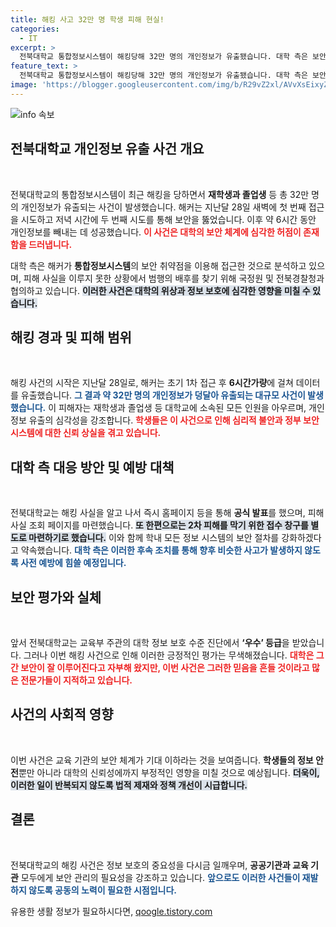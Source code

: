 ```yaml
---
title: 해킹 사고 32만 명 학생 피해 현실!
categories:
  - IT
excerpt: >
  전북대학교 통합정보시스템이 해킹당해 32만 명의 개인정보가 유출됐습니다. 대학 측은 보안 강화 및 2차 피해 예방에 나섰으며, 첫 해킹 시점도 밝혀졌습니다. 피해 학생들은 심각성을 느끼고 있습니다.
feature_text: >
  전북대학교 통합정보시스템이 해킹당해 32만 명의 개인정보가 유출됐습니다. 대학 측은 보안 강화 및 2차 피해 예방에 나섰으며, 첫 해킹 시점도 밝혀졌습니다. 피해 학생들은 심각성을 느끼고 있습니다.
image: 'https://blogger.googleusercontent.com/img/b/R29vZ2xl/AVvXsEixyZcFfHzMRdzZMjFBmAUKJYCLCGyLL1o632UiGVXcaFdKo_bkvkuCioo0uUKlGfBVcT3P84aROyZIXSBEx3Aw5nCQ3pTgDom1WDC4m8eifvWiAmWEEVb4x6G_l8C0QH225ldMjyaFvpxGEBGNO37VmDTDMHGhJPq73UglMfDca1-0aw/s1600/blogspot.png'
---
```


<p><img src="https://blogger.googleusercontent.com/img/b/R29vZ2xl/AVvXsEixyZcFfHzMRdzZMjFBmAUKJYCLCGyLL1o632UiGVXcaFdKo_bkvkuCioo0uUKlGfBVcT3P84aROyZIXSBEx3Aw5nCQ3pTgDom1WDC4m8eifvWiAmWEEVb4x6G_l8C0QH225ldMjyaFvpxGEBGNO37VmDTDMHGhJPq73UglMfDca1-0aw/s1600/blogspot.png" alt="info 속보" /></p>

<h2 data-ke-size="size26">전북대학교 개인정보 유출 사건 개요</h2>

<p data-ke-size="size16">&nbsp;</p>

<p data-ke-size="size16">전북대학교의 통합정보시스템이 최근 해킹을 당하면서 <b>재학생과 졸업생</b> 등 총 32만 명의 개인정보가 유출되는 사건이 발생했습니다. 해커는 지난달 28일 새벽에 첫 번째 접근을 시도하고 저녁 시간에 두 번째 시도를 통해 보안을 뚫었습니다. 이후 약 6시간 동안 개인정보를 빼내는 데 성공했습니다. <b><span style="color: #ee2323;">이 사건은 대학의 보안 체계에 심각한 허점이 존재함을 드러냅니다.</span></b> </p>

<p data-ke-size="size16">대학 측은 해커가 <b>통합정보시스템</b>의 보안 취약점을 이용해 접근한 것으로 분석하고 있으며, 피해 사실을 이루지 못한 상황에서 범행의 배후를 찾기 위해 국정원 및 전북경찰청과 협의하고 있습니다. <b><span style="background-color: #21538527;">이러한 사건은 대학의 위상과 정보 보호에 심각한 영향을 미칠 수 있습니다.</span></b></p>

<h2 data-ke-size="size26">해킹 경과 및 피해 범위</h2>

<p data-ke-size="size16">&nbsp;</p>

<p data-ke-size="size16">해킹 사건의 시작은 지난달 28일로, 해커는 초기 1차 접근 후 <b>6시간가량</b>에 걸쳐 데이터를 유출했습니다. <b><span style="color: #1a5490;">그 결과 약 32만 명의 개인정보가 덩달아 유출되는 대규모 사건이 발생했습니다.</span></b> 이 피해자는 재학생과 졸업생 등 대학교에 소속된 모든 인원을 아우르며, 개인정보 유출의 심각성을 강조합니다. <b><span style="color: #ee2323;">학생들은 이 사건으로 인해 심리적 불안과 정부 보안 시스템에 대한 신뢰 상실을 겪고 있습니다.</span></b></p>

<h2 data-ke-size="size26">대학 측 대응 방안 및 예방 대책</h2>

<p data-ke-size="size16">&nbsp;</p>

<p data-ke-size="size16">전북대학교는 해킹 사실을 알고 나서 즉시 홈페이지 등을 통해 <b>공식 발표</b>를 했으며, 피해 사실 조회 페이지를 마련했습니다. <b><span style="background-color: #21538527;">또 한편으로는 2차 피해를 막기 위한 접수 창구를 별도로 마련하기로 했습니다.</span></b> 이와 함께 학내 모든 정보 시스템의 보안 절차를 강화하겠다고 약속했습니다. <b><span style="color: #1a5490;">대학 측은 이러한 후속 조치를 통해 향후 비슷한 사고가 발생하지 않도록 사전 예방에 힘쓸 예정입니다.</span></b></p>

<h2 data-ke-size="size26">보안 평가와 실체</h2>

<p data-ke-size="size16">&nbsp;</p>

<p data-ke-size="size16">앞서 전북대학교는 교육부 주관의 대학 정보 보호 수준 진단에서 <b>‘우수’ 등급</b>을 받았습니다. 그러나 이번 해킹 사건으로 인해 이러한 긍정적인 평가는 무색해졌습니다. <b><span style="color: #ee2323;">대학은 그간 보안이 잘 이루어진다고 자부해 왔지만, 이번 사건은 그러한 믿음을 흔들 것이라고 많은 전문가들이 지적하고 있습니다.</span></b></p>

<h2 data-ke-size="size26">사건의 사회적 영향</h2>

<p data-ke-size="size16">&nbsp;</p>

<p data-ke-size="size16">이번 사건은 교육 기관의 보안 체계가 기대 이하라는 것을 보여줍니다. <b>학생들의 정보 안전</b>뿐만 아니라 대학의 신뢰성에까지 부정적인 영향을 미칠 것으로 예상됩니다. <b><span style="background-color: #21538527;">더욱이, 이러한 일이 반복되지 않도록 법적 제재와 정책 개선이 시급합니다.</span></b></p>

<h2 data-ke-size="size26">결론</h2>

<p data-ke-size="size16">&nbsp;</p>

<p data-ke-size="size16">전북대학교의 해킹 사건은 정보 보호의 중요성을 다시금 일깨우며, <b>공공기관과 교육 기관</b> 모두에게 보안 관리의 필요성을 강조하고 있습니다. <b><span style="color: #1a5490;">앞으로도 이러한 사건들이 재발하지 않도록 공동의 노력이 필요한 시점입니다.</span></b></p>
유용한 생활 정보가 필요하시다면, <a href="https://qoogle.tistory.com" rel="dofollow">qoogle.tistory.com</a>


